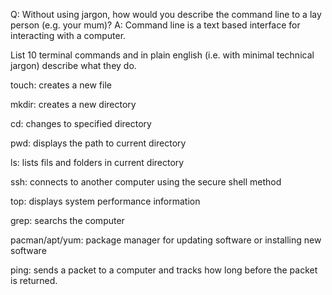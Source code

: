 Q: Without using jargon, how would you describe the command line to a lay person (e.g. your mum)?
A: Command line is a text based interface for interacting with a computer.

List 10 terminal commands and in plain english (i.e. with minimal technical jargon) describe what they do.

touch: creates a new file

mkdir: creates a new directory

cd: changes to specified directory

pwd: displays the path to current directory

ls: lists fils and folders in current directory

ssh: connects to another computer using the secure shell method

top: displays system performance information

grep: searchs the computer 

pacman/apt/yum: package manager for updating software or installing new software
 
ping: sends a packet to a computer and tracks how long before the packet is returned.